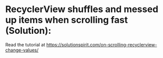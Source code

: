 # RecyclerView shuffles and messed up items when scrolling fast (Solution): 
Read the tutorial at https://solutionspirit.com/on-scrolling-recyclerview-change-values/
